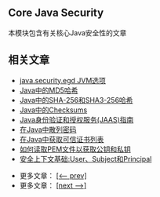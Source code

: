 ## Core Java Security

本模块包含有关核心Java安全性的文章

## 相关文章

+ [java.security.egd JVM选项](https://tu-yucheng.github.io/java-security/2023/07/02/java-security-egd.html)
+ [Java中的MD5哈希](https://tu-yucheng.github.io/java-security/2023/07/02/java-md5.html)
+ [Java中的SHA-256和SHA3-256哈希](https://tu-yucheng.github.io/java-security/2023/07/02/sha-256-hashing-java.html)
+ [Java中的Checksums](https://tu-yucheng.github.io/java-security/2023/07/02/java-checksums.html)
+ [Java身份验证和授权服务(JAAS)指南](https://tu-yucheng.github.io/java-security/2023/07/02/java-authentication-authorization-service.html)
+ [在Java中散列密码](https://tu-yucheng.github.io/java-security/2023/07/02/java-password-hashing.html)
+ [在Java中获取可信证书列表](https://tu-yucheng.github.io/java-security/2023/07/02/java-list-trusted-certificates.html)
+ [如何读取PEM文件以获取公钥和私钥](https://tu-yucheng.github.io/java-security/2023/07/02/java-read-pem-file-keys.html)
+ [安全上下文基础:User、Subject和Principal](https://tu-yucheng.github.io/java-security/2023/07/02/security-context-basics.html)

- 更多文章： [[<-- prev]](../java-security-1/README.md)
- 更多文章： [[next -->]](../java-security-3/README.md)